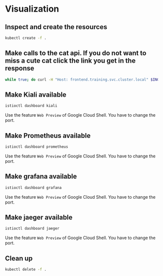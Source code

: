 # Visualization

## Inspect and create the resources

```bash
kubectl create -f .
```

## Make calls to the cat api. If you do not want to miss a cute cat click the link you get in the response

```bash
while true; do curl -H "Host: frontend.training.svc.cluster.local" $INGRESS_HOST/cats; sleep 10; done;
```

## Make Kiali available

```bash
istioctl dashboard kiali
```

Use the feature `Web Preview` of Google Cloud Shell. You have to change the port.

## Make Prometheus available

```bash
istioctl dashboard prometheus
```

Use the feature `Web Preview` of Google Cloud Shell. You have to change the port.

## Make grafana available

```bash
istioctl dashboard grafana
```

Use the feature `Web Preview` of Google Cloud Shell. You have to change the port.

## Make jaeger available

```bash
istioctl dashboard jaeger
```

Use the feature `Web Preview` of Google Cloud Shell. You have to change the port.

## Clean up

```bash
kubectl delete -f .
```
